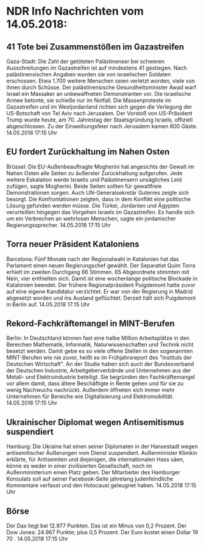 # NDR Info Nachrichten vom 14.05.2018:


## 41 Tote bei Zusammenstößen im Gazastreifen
Gaza-Stadt: Die Zahl der getöteten Palästinenser bei schweren Ausschreitungen im Gazastreifen ist auf mindestens 41 gestiegen. Nach palästinensischen Angaben wurden sie von israelischen Soldaten erschossen. Etwa 1.700 weitere Menschen seien verletzt worden, viele von ihnen durch Schüsse. Der palästinensische Gesundheitsminister Awad warf Israel ein Massaker an unbewaffneten Demonstranten vor. Die israelische Armee betonte, sie schieße nur im Notfall. Die Massenproteste im Gazastreifen und im Westjordanland richten sich gegen die Verlegung der US-Botschaft von Tel Aviv nach Jerusalem. Der Vorstoß von US-Präsident Trump wurde heute, am 70. Jahrestag der Staatsgründung Israels, offiziell abgeschlossen. Zu der Einweihungsfeier nach Jerusalem kamen 800 Gäste. 14.05.2018 17:15 Uhr 

## EU fordert Zurückhaltung im Nahen Osten
Brüssel: Die EU-Außenbeauftragte Mogherini hat angesichts der Gewalt im Nahen Osten alle Seiten zu äußerster Zurückhaltung aufgerufen. Jede weitere Eskalation werde Israelis und Palästinensern unsägliches Leid zufügen, sagte Mogherini. Beide Seiten sollten für gewaltfreie Demonstrationen sorgen. Auch UN-Generalsekretär Guterres zeigte sich besorgt. Die Konfrontationen zeigten, dass in dem Konflikt eine politische Lösung gefunden werden müsse. Die Türkei, Jordanien und Ägypten verurteilten hingegen das Vorgehen Israels im Gazastreifen. Es handle sich um ein Verbrechen an wehrlosen Menschen, sagte ein jordanischer Regierungssprecher. 14.05.2018 17:15 Uhr 

## Torra neuer Präsident Kataloniens
Barcelona: Fünf Monate nach der Regionalwahl in Katalonien hat das Parlament einen neuen Regierungschef gewählt. Der Separatist Quim Torra erhielt im zweiten Durchgang 66 Stimmen. 65 Abgeordnete stimmten mit Nein, vier enthielten sich. Damit ist eine wochenlange politische Blockade in Katalonien beendet. Der frühere Regionalpräsident Puigdemont hatte zuvor auf eine eigene Kandidatur verzichtet. Er war von der Regierung in Madrid abgesetzt worden und ins Ausland geflüchtet. Derzeit hält sich Puigdemont in Berlin auf. 14.05.2018 17:15 Uhr 

## Rekord-Fachkräftemangel in MINT-Berufen
Berlin: In Deutschland können fast eine halbe Million Arbeitsplätze in den Bereichen Mathematik, Informatik, Naturwissenschaften und Technik nicht besetzt werden. Damit gebe es so viele offene Stellen in den sogenannten MINT-Berufen wie nie zuvor, heißt es im Frühjahrsreport des "Instituts der Deutschen Wirtschaft". An der Studie haben sich auch der Bundesverband der Deutschen Industrie, Arbeitgeberverbände und Unternehmen aus der Metall- und Elektroindustrie beteiligt. Sie begründen den Fachkräftemangel vor allem damit, dass ältere Beschäftigte in Rente gehen und für sie zu wenig Nachwuchs nachrückt. Außerdem öffneten sich immer mehr Unternehmen für Bereiche wie Digitalisierung und Elektromobilität. 14.05.2018 17:15 Uhr 

## Ukrainischer Diplomat wegen Antisemitismus suspendiert
Hamburg: Die Ukraine hat einen seiner Diplomaten in der Hansestadt wegen antisemitischer Äußerungen vom Dienst suspendiert. Außenminister Klimkin erklärte, für Antisemiten und diejenigen, die internationalen Hass säen, könne es weder in einer zivilisierten Gesellschaft, noch im Außenministerium einen Platz geben. Der Mitarbeiter des Hamburger Konsulats soll auf seiner Facebook-Seite jahrelang judenfeindliche Kommentare verfasst und den Holocaust geleugnet haben. 14.05.2018 17:15 Uhr 

## Börse
Der Dax liegt bei  12.977  Punkten. Das ist ein Minus von  0,2  Prozent. Der Dow Jones:  24.967  Punkte; plus  0,5  Prozent. Der Euro kostet einen Dollar  19 70 . 14.05.2018 17:15 Uhr 
